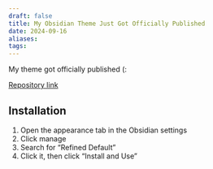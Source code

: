 ```yaml
---
draft: false
title: My Obsidian Theme Just Got Officially Published
date: 2024-09-16
aliases: 
tags:
---
```


My theme got officially published (:

[Repository link](https://github.com/FaisalTamanoJr/Refined-Default)

## Installation

1. Open the appearance tab in the Obsidian settings
2. Click manage
3. Search for “Refined Default”
4. Click it, then click “Install and Use”
